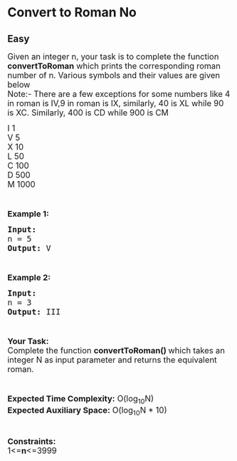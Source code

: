 # Convert to Roman No
## Easy
<div class="problem-statement">
                <p></p><p><span style="font-size:18px">Given an integer n, your task is to complete the function <strong>convertToRoman</strong> which prints&nbsp;the corresponding roman number of n. Various symbols and their values are given below<br>
Note:- There are a few exceptions for some numbers like 4 in roman is IV,9 in roman is IX, similarly, 40 is XL while 90 is XC. Similarly, 400 is CD while 900 is CM</span></p>

<p><span style="font-size:18px">I 1<br>
V 5<br>
X 10<br>
L 50<br>
C 100<br>
D 500<br>
M 1000</span></p>

<p>&nbsp;</p>

<p><span style="font-size:18px"><strong>Example 1:</strong></span></p>

<pre><span style="font-size:18px"><strong>Input:
</strong>n = 5
<strong>Output: </strong>V</span>
</pre>

<p>&nbsp;</p>

<p><span style="font-size:18px"><strong>Example 2:</strong></span></p>

<pre><span style="font-size:18px"><strong>Input:
</strong>n = 3
<strong>Output: </strong>III
</span></pre>

<p>&nbsp;</p>

<p><span style="font-size:18px"><strong>Your Task:</strong><br>
Complete the function&nbsp;<strong>convertToRoman()&nbsp;</strong>which takes an integer N as input parameter and returns&nbsp;the equivalent roman.&nbsp;</span></p>

<p>&nbsp;</p>

<p><span style="font-size:18px"><strong>Expected Time Complexity:</strong>&nbsp;O(log<sub>10</sub>N)<br>
<strong>Expected Auxiliary Space:</strong>&nbsp;O(log<sub>10</sub>N * 10)</span></p>

<p>&nbsp;</p>

<p><span style="font-size:18px"><strong>Constraints:</strong><br>
1&lt;=<strong>n</strong>&lt;=3999 </span></p>
 <p></p>
            </div>